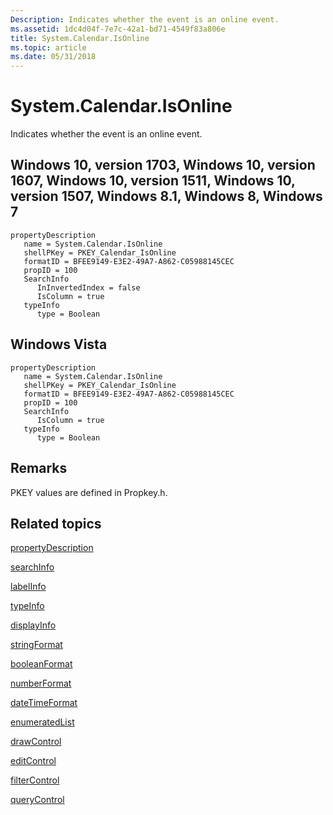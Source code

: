 ```yaml
---
Description: Indicates whether the event is an online event.
ms.assetid: 1dc4d04f-7e7c-42a1-bd71-4549f83a806e
title: System.Calendar.IsOnline
ms.topic: article
ms.date: 05/31/2018
---
```


# System.Calendar.IsOnline

Indicates whether the event is an online event.

## Windows 10, version 1703, Windows 10, version 1607, Windows 10, version 1511, Windows 10, version 1507, Windows 8.1, Windows 8, Windows 7

```
propertyDescription
   name = System.Calendar.IsOnline
   shellPKey = PKEY_Calendar_IsOnline
   formatID = BFEE9149-E3E2-49A7-A862-C05988145CEC
   propID = 100
   SearchInfo
      InInvertedIndex = false
      IsColumn = true
   typeInfo
      type = Boolean
```

## Windows Vista

```
propertyDescription
   name = System.Calendar.IsOnline
   shellPKey = PKEY_Calendar_IsOnline
   formatID = BFEE9149-E3E2-49A7-A862-C05988145CEC
   propID = 100
   SearchInfo
      IsColumn = true
   typeInfo
      type = Boolean
```

## Remarks

PKEY values are defined in Propkey.h.

## Related topics

<dl> <dt>

[propertyDescription](./propdesc-schema-propertydescription.md)
</dt> <dt>

[searchInfo](./propdesc-schema-searchinfo.md)
</dt> <dt>

[labelInfo](./propdesc-schema-labelinfo.md)
</dt> <dt>

[typeInfo](./propdesc-schema-typeinfo.md)
</dt> <dt>

[displayInfo](./propdesc-schema-displayinfo.md)
</dt> <dt>

[stringFormat](./propdesc-schema-stringformat.md)
</dt> <dt>

[booleanFormat](./propdesc-schema-booleanformat.md)
</dt> <dt>

[numberFormat](./propdesc-schema-numberformat.md)
</dt> <dt>

[dateTimeFormat](./propdesc-schema-datetimeformat.md)
</dt> <dt>

[enumeratedList](./propdesc-schema-enumeratedlist.md)
</dt> <dt>

[drawControl](./propdesc-schema-drawcontrol.md)
</dt> <dt>

[editControl](./propdesc-schema-editcontrol.md)
</dt> <dt>

[filterControl](./propdesc-schema-filtercontrol.md)
</dt> <dt>

[queryControl](./propdesc-schema-querycontrol.md)
</dt> </dl>

 

 